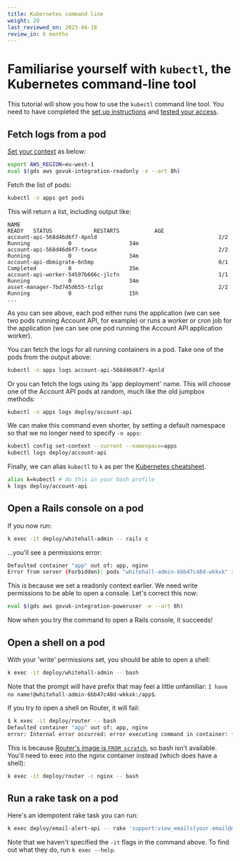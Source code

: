 ```yaml
---
title: Kubernetes command line
weight: 20
last_reviewed_on: 2023-04-18
review_in: 6 months
---
```


# Familiarise yourself with `kubectl`, the Kubernetes command-line tool

This tutorial will show you how to use the `kubectl` command line tool.
You need to have completed the [set up instructions](/get-started/set-up-tools/) and [tested your access](/get-started/access-eks-cluster/#test-your-access).

## Fetch logs from a pod

[Set your context](https://govuk-k8s-user-docs.publishing.service.gov.uk/get-started/access-eks-cluster/#select-a-role-and-environment) as below:

```sh
export AWS_REGION=eu-west-1
eval $(gds aws govuk-integration-readonly -e --art 8h)
```

Fetch the list of pods:

```sh
kubectl -n apps get pods
```

This will return a list, including output like:

```
NAME                                                              READY   STATUS             RESTARTS           AGE
account-api-568d46d6f7-4pnld                                      2/2     Running            0                  34m
account-api-568d46d6f7-txwsx                                      2/2     Running            0                  34m
account-api-dbmigrate-6n5mp                                       0/1     Completed          0                  35m
account-api-worker-54597b666c-jlcfn                               1/1     Running            0                  34m
asset-manager-7bd745d655-tzlgz                                    2/2     Running            0                  15h
...
```

As you can see above, each pod either runs the application (we can see two pods running Account API, for example) or runs a worker or cron job for the application (we can see one pod running the Account API application worker).

You can fetch the logs for all running containers in a pod. Take one of the pods from the output above:

```sh
kubectl -n apps logs account-api-568d46d6f7-4pnld
```

Or you can fetch the logs using its 'app deployment' name. This will choose one of the Account API pods at random, much like the old jumpbox methods:

```sh
kubectl -n apps logs deploy/account-api
```

We can make this command even shorter, by setting a default namespace so that we no longer need to specify `-n apps`:

```sh
kubectl config set-context --current --namespace=apps
kubectl logs deploy/account-api
```

Finally, we can alias `kubectl` to `k` as per the [Kubernetes cheatsheet](https://kubernetes.io/docs/reference/kubectl/cheatsheet/).

```sh
alias k=kubectl # do this in your bash profile
k logs deploy/account-api
```

## Open a Rails console on a pod

If you now run:

```sh
k exec -it deploy/whitehall-admin -- rails c
```

...you'll see a permissions error:

```sh
Defaulted container "app" out of: app, nginx
Error from server (Forbidden): pods "whitehall-admin-6bb47c48d-wkkxk" is forbidden: User "christopher.ashton-user" cannot create resource "pods/exec" in API group "" in the namespace "apps"
```

This is because we set a readonly context earlier. We need write permissions to be able to open a console. Let's correct this now:

```sh
eval $(gds aws govuk-integration-poweruser -e --art 8h)
```

Now when you try the command to open a Rails console, it succeeds!

## Open a shell on a pod

With your 'write' permissions set, you should be able to open a shell:

```sh
k exec -it deploy/whitehall-admin -- bash
```

Note that the prompt will have prefix that may feel a little unfamiliar: `I have no name!@whitehall-admin-6bb47c48d-wkkxk:/app$`.

If you try to open a shell on Router, it will fail:

```sh
$ k exec -it deploy/router -- bash                                                               
Defaulted container "app" out of: app, nginx
error: Internal error occurred: error executing command in container: failed to exec in container: failed to start exec "e870a2214da6273408c75773234b09c245210d3f1dff3b200c096f24c7259f7f": OCI runtime exec failed: exec failed: unable to start container process: exec: "bash": executable file not found in $PATH: unknown
```

This is because [Router's image is `FROM scratch`](https://github.com/alphagov/router/blob/9797473edbbcbb5085fdca006bec7f6b1552f4e6/Dockerfile#L7), so bash isn't available. You'll need to exec into the nginx container instead (which does have a shell):

```sh
k exec -it deploy/router -c nginx -- bash
```

## Run a rake task on a pod

Here's an idempotent rake task you can run:

```sh
k exec deploy/email-alert-api -- rake 'support:view_emails[your.email@digital.cabinet-office.gov.uk]'
```

Note that we haven't specified the `-it` flags in the command above.
To find out what they do, run `k exec --help`.

